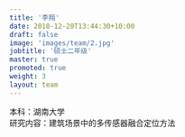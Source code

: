 ```yaml
---
title: '李翔'
date: 2018-12-20T13:44:30+10:00
draft: false
image: 'images/team/2.jpg'
jobtitle: '硕士二年级'
master: true
promoted: true
weight: 3
layout: team
---
```


本科：湖南大学   
研究内容：建筑场景中的多传感器融合定位方法
